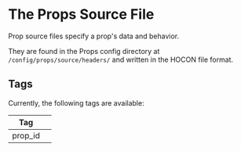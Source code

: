 # The Props Source File

Prop source files specify a prop's data and behavior.

They are found in the Props config directory at `/config/props/source/headers/` and written in the HOCON file format.

## Tags

Currently, the following tags are available:

| Tag     |                              |
| ------- | ---------------------------- |
| prop_id |                              |